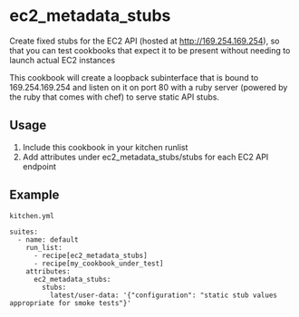 # ec2_metadata_stubs

Create fixed stubs for the EC2 API (hosted at http://169.254.169.254), so that you can test cookbooks that expect it to be present without needing to launch actual EC2 instances

This cookbook will create a loopback subinterface that is bound to 169.254.169.254 and listen on it on port 80 with a ruby server (powered by the ruby that comes with chef) to serve static API stubs.

## Usage

1. Include this cookbook in your kitchen runlist
1. Add attributes under ec2_metadata_stubs/stubs for each EC2 API endpoint


## Example

`kitchen.yml`

```
suites:
  - name: default
    run_list:
      - recipe[ec2_metadata_stubs]
      - recipe[my_cookbook_under_test]
    attributes:
      ec2_metadata_stubs:
        stubs:
          latest/user-data: '{"configuration": "static stub values appropriate for smoke tests"}'
```

